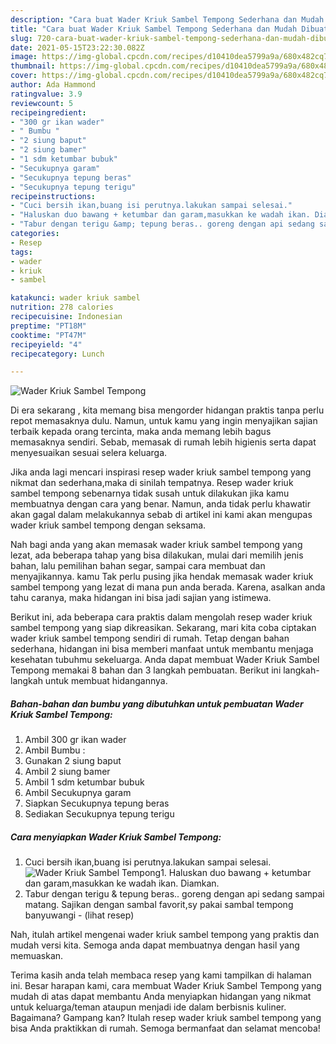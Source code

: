 ```yaml
---
description: "Cara buat Wader Kriuk Sambel Tempong Sederhana dan Mudah Dibuat"
title: "Cara buat Wader Kriuk Sambel Tempong Sederhana dan Mudah Dibuat"
slug: 720-cara-buat-wader-kriuk-sambel-tempong-sederhana-dan-mudah-dibuat
date: 2021-05-15T23:22:30.082Z
image: https://img-global.cpcdn.com/recipes/d10410dea5799a9a/680x482cq70/wader-kriuk-sambel-tempong-foto-resep-utama.jpg
thumbnail: https://img-global.cpcdn.com/recipes/d10410dea5799a9a/680x482cq70/wader-kriuk-sambel-tempong-foto-resep-utama.jpg
cover: https://img-global.cpcdn.com/recipes/d10410dea5799a9a/680x482cq70/wader-kriuk-sambel-tempong-foto-resep-utama.jpg
author: Ada Hammond
ratingvalue: 3.9
reviewcount: 5
recipeingredient:
- "300 gr ikan wader"
- " Bumbu "
- "2 siung baput"
- "2 siung bamer"
- "1 sdm ketumbar bubuk"
- "Secukupnya garam"
- "Secukupnya tepung beras"
- "Secukupnya tepung terigu"
recipeinstructions:
- "Cuci bersih ikan,buang isi perutnya.lakukan sampai selesai."
- "Haluskan duo bawang + ketumbar dan garam,masukkan ke wadah ikan. Diamkan."
- "Tabur dengan terigu &amp; tepung beras.. goreng dengan api sedang sampai matang. Sajikan dengan sambal favorit,sy pakai sambal tempong banyuwangi           (lihat resep)"
categories:
- Resep
tags:
- wader
- kriuk
- sambel

katakunci: wader kriuk sambel 
nutrition: 278 calories
recipecuisine: Indonesian
preptime: "PT18M"
cooktime: "PT47M"
recipeyield: "4"
recipecategory: Lunch

---
```



![Wader Kriuk Sambel Tempong](https://img-global.cpcdn.com/recipes/d10410dea5799a9a/680x482cq70/wader-kriuk-sambel-tempong-foto-resep-utama.jpg)

Di era  sekarang , kita memang bisa mengorder hidangan praktis tanpa perlu repot memasaknya dulu. Namun, untuk kamu yang ingin menyajikan sajian terbaik kepada orang tercinta, maka anda memang lebih bagus memasaknya sendiri. Sebab, memasak di rumah lebih higienis serta dapat menyesuaikan sesuai selera keluarga.

Jika anda lagi mencari inspirasi resep wader kriuk sambel tempong yang nikmat dan sederhana,maka di sinilah tempatnya. Resep wader kriuk sambel tempong  sebenarnya tidak susah untuk dilakukan jika kamu membuatnya dengan cara yang benar. Namun, anda tidak perlu khawatir akan gagal dalam melakukannya 
sebab di artikel ini kami akan mengupas wader kriuk sambel tempong dengan seksama.  



Nah bagi anda yang akan memasak wader kriuk sambel tempong yang lezat, ada beberapa tahap yang bisa dilakukan, mulai dari memilih jenis bahan, lalu pemilihan bahan segar, sampai cara membuat dan menyajikannya. kamu Tak perlu pusing jika hendak memasak wader kriuk sambel tempong yang lezat di mana pun anda berada. Karena, asalkan anda  tahu caranya, maka hidangan ini bisa jadi sajian yang istimewa.

Berikut ini, ada beberapa cara praktis  dalam mengolah resep wader kriuk sambel tempong yang siap dikreasikan. Sekarang, mari kita coba ciptakan wader kriuk sambel tempong sendiri di rumah. Tetap dengan bahan sederhana, hidangan ini bisa memberi manfaat untuk membantu menjaga kesehatan tubuhmu sekeluarga. Anda dapat membuat Wader Kriuk Sambel Tempong memakai 8 bahan dan 3 langkah pembuatan. Berikut ini langkah-langkah untuk membuat hidangannya.

<!--inarticleads1-->

##### Bahan-bahan dan bumbu yang dibutuhkan untuk pembuatan Wader Kriuk Sambel Tempong:

1. Ambil 300 gr ikan wader
1. Ambil  Bumbu :
1. Gunakan 2 siung baput
1. Ambil 2 siung bamer
1. Ambil 1 sdm ketumbar bubuk
1. Ambil Secukupnya garam
1. Siapkan Secukupnya tepung beras
1. Sediakan Secukupnya tepung terigu




<!--inarticleads2-->

##### Cara menyiapkan Wader Kriuk Sambel Tempong:

1. Cuci bersih ikan,buang isi perutnya.lakukan sampai selesai.
<img src="https://img-global.cpcdn.com/steps/adcbc5bad178fd52/160x128cq70/wader-kriuk-sambel-tempong-langkah-memasak-1-foto.jpg" alt="Wader Kriuk Sambel Tempong">1. Haluskan duo bawang + ketumbar dan garam,masukkan ke wadah ikan. Diamkan.
1. Tabur dengan terigu &amp; tepung beras.. goreng dengan api sedang sampai matang. Sajikan dengan sambal favorit,sy pakai sambal tempong banyuwangi -           (lihat resep)




Nah, itulah artikel mengenai  wader kriuk sambel tempong  yang praktis dan mudah versi kita. Semoga anda dapat membuatnya dengan hasil yang memuaskan. 

Terima kasih anda telah membaca resep yang kami tampilkan di halaman ini. Besar harapan kami, cara membuat  Wader Kriuk Sambel Tempong yang mudah di atas dapat membantu Anda menyiapkan hidangan yang nikmat untuk keluarga/teman ataupun menjadi ide dalam berbisnis kuliner. Bagaimana? Gampang kan? Itulah resep wader kriuk sambel tempong yang bisa Anda praktikkan di rumah. Semoga bermanfaat dan selamat mencoba!

